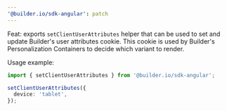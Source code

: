 ```yaml
---
'@builder.io/sdk-angular': patch
---
```


Feat: exports `setClientUserAttributes` helper that can be used to set and update Builder's user attributes cookie. This cookie is used by Builder's Personalization Containers to decide which variant to render.

Usage example:

```ts
import { setClientUserAttributes } from '@builder.io/sdk-angular';

setClientUserAttributes({
  device: 'tablet',
});
```
